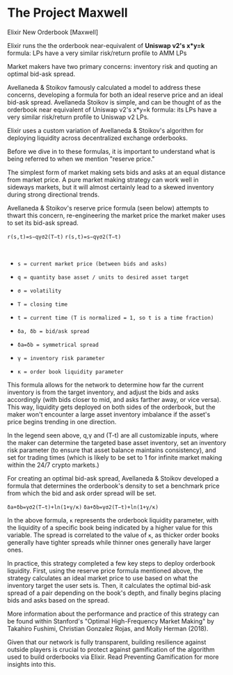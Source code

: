 # The Project Maxwell
Elixir New Orderbook [Maxwell]

Elixir runs the the orderbook near-equivalent of **Uniswap v2's x*y=k** formula: LPs have a very similar risk/return profile to AMM LPs

Market makers have two primary concerns: inventory risk and quoting an optimal bid-ask spread.

Avellaneda & Stoikov famously calculated a model to address these concerns, developing a formula for both an ideal reserve price and an ideal bid-ask spread. Avellaneda Stoikov is simple, and can be thought of as the orderbook near equivalent of Uniswap v2's x*y=k formula: its LPs have a very similar risk/return profile to Uniswap v2 LPs.

Elixir uses a custom variation of Avellaneda & Stoikov's algorithm for deploying liquidity across decentralized exchange orderbooks. 

Before we dive in to these formulas, it is important to understand what is being referred to when we mention "reserve price."

The simplest form of market making sets bids and asks at an equal distance from market price. A pure market making strategy can work well in sideways markets, but it will almost certainly lead to a skewed inventory during strong directional trends.

Avellaneda & Stoikov's reserve price formula (seen below) attempts to thwart this concern, re-engineering the market price the market maker uses to set its bid-ask spread.

```r(s,t)=s−qγσ2(T−t)```
```r(s,t)=s−qγσ2(T−t)```

​
* ```s = current market price (between bids and asks)```

* ```q = quantity base asset / units to desired asset target```

* ```σ = volatility```

* ```T = closing time```

* ```t = current time (T is normalized = 1, so t is a time fraction)```

* ```δa, δb = bid/ask spread```

* ```δa=δb = symmetrical spread```

* ```γ = inventory risk parameter```

* ```κ = order book liquidity parameter```

This formula allows for the network to determine how far the current inventory is from the target inventory, and adjust the bids and asks accordingly (with bids closer to mid, and asks farther away, or vice versa). This way, liquidity gets deployed on both sides of the orderbook, but the maker won't encounter a large asset inventory imbalance if the asset's price begins trending in one direction.

In the legend seen above, 
q,γ and (T-t)
 are all customizable inputs, where the maker can determine the targeted base asset inventory, set an inventory risk parameter (to ensure that asset balance maintains consistency), and set for trading times (which is likely to be set to 1 for infinite market making within the 24/7 crypto markets.)

For creating an optimal bid-ask spread, Avellaneda & Stoikov developed a formula that determines the orderbook's density to set a benchmark price from which the bid and ask order spread will be set.

```δa+δb=γσ2(T−t)+ln(1+γ/κ)```
```δa+δb=γσ2(T−t)+ln(1+γ/κ)```

In the above formula, 
```κ```
 represents the orderbook liquidity parameter, with the liquidity of a specific book being indicated by a higher value for this variable. The spread is correlated to the value of 
```κ```, as thicker order books generally have tighter spreads while thinner ones generally have larger ones.

In practice, this strategy completed a few key steps to deploy orderbook liquidity. First, using the reserve price formula mentioned above, the strategy calculates an ideal market price to use based on what the inventory target the user sets is. Then, it calculates the optimal bid-ask spread of a pair depending on the book's depth, and finally begins placing bids and asks based on the spread.

More information about the performance and practice of this strategy can be found within Stanford's "Optimal High-Frequency Market Making" by Takahiro Fushimi, Christian Gonzalez Rojas, and Molly Herman (2018).

Given that our network is fully transparent, building resilience against outside players is crucial to protect against gamification of the algorithm used to build orderbooks via Elixir. Read Preventing Gamification for more insights into this.
